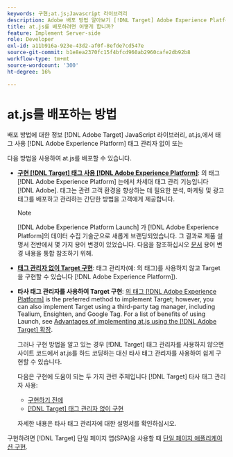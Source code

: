 ```yaml
---
keywords: 구현;at.js;Javascript 라이브러리
description: Adobe 배포 방법 알아보기 [!DNL Target] Adobe Experience Platform에서 태그를 사용하거나 태그 관리자 없이 at.js JavaScript 라이브러리입니다.
title: at.js를 배포하려면 어떻게 합니까?
feature: Implement Server-side
role: Developer
exl-id: a11b916a-923e-43d2-af0f-8efde7cd547e
source-git-commit: b1e8ea2370fc15f4bfcd960ab2960cafe2db92b8
workflow-type: tm+mt
source-wordcount: '300'
ht-degree: 16%

---
```


# at.js를 배포하는 방법

배포 방법에 대한 정보 [!DNL Adobe Target] JavaScript 라이브러리, at.js,에서 태그 사용 [!DNL Adobe Experience Platform] 태그 관리자 없이 또는

다음 방법을 사용하여 at.js를 배포할 수 있습니다.

* **[구현 [!DNL Target] 태그 사용 [!DNL Adobe Experience Platform]](https://developer.adobe.com/target/implement/client-side/atjs/how-to-deployatjs/implement-target-using-adobe-launch/)**: 의 태그 [!DNL Adobe Experience Platform] 는에서 차세대 태그 관리 기능입니다 [!DNL Adobe]. 태그는 관련 고객 환경을 향상하는 데 필요한 분석, 마케팅 및 광고 태그를 배포하고 관리하는 간단한 방법을 고객에게 제공합니다.

   >[!NOTE]
   >
   >[!DNL Adobe Experience Platform Launch] 가 [!DNL Adobe Experience Platform]의 데이터 수집 기술군으로 새롭게 브랜딩되었습니다. 그 결과로 제품 설명서 전반에서 몇 가지 용어 변경이 있었습니다. 다음을 참조하십시오 [문서](https://experienceleague.adobe.com/docs/experience-platform/tags/term-updates.html?lang=en) 용어 변경 내용을 통합 참조하기 위해.

* **[태그 관리자 없이 Target 구현](https://developer.adobe.com/target/implement/client-side/atjs/how-to-deployatjs/implement-target-without-a-tag-manager/)**: 태그 관리자(예: 의 태그)를 사용하지 않고 Target을 구현할 수 있습니다 [!DNL Adobe Experience Platform]).
* **타사 태그 관리자를 사용하여 Target 구현**: [의 태그 [!DNL Adobe Experience Platform]](https://developer.adobe.com/target/implement/client-side/atjs/how-to-deployatjs/implement-target-using-adobe-launch/) is the preferred method to implement Target; however, you can also implement Target using a third-party tag manager, including Tealium, Ensighten, and Google Tag. For a list of benefits of using Launch, see [Advantages of implementing at.js using the [!DNL Adobe Target] 확장](https://developer.adobe.com/target/implement/client-side/atjs/how-to-deployatjs/implement-target-using-adobe-launch/).

   그러나 구현 방법을 알고 있는 경우 [!DNL Target] 태그 관리자를 사용하지 않으면 사이트 코드에서 at.js를 하드 코딩하는 대신 타사 태그 관리자를 사용하여 쉽게 구현할 수 있습니다.

   다음은 구현에 도움이 되는 두 가지 관련 주제입니다 [!DNL Target] 타사 태그 관리자 사용:

   * [구현하기 전에](https://developer.adobe.com/target/before-implement/)
   * [ [!DNL Target] 태그 관리자 없이 구현](https://developer.adobe.com/target/implement/client-side/atjs/how-to-deployatjs/implement-target-without-a-tag-manager/)

   자세한 내용은 타사 태그 관리자에 대한 설명서를 확인하십시오.

구현하려면 [!DNL Target] 단일 페이지 앱(SPA)을 사용할 때 [단일 페이지 애플리케이션 구현](https://developer.adobe.com/target/implement/client-side/atjs/how-to-deployatjs/target-atjs-single-page-application/).
